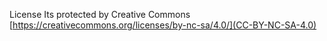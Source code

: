 License
Its protected by Creative Commons [https://creativecommons.org/licenses/by-nc-sa/4.0/](CC-BY-NC-SA-4.0)
